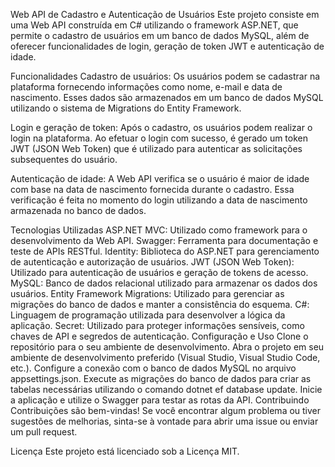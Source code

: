 Web API de Cadastro e Autenticação de Usuários
Este projeto consiste em uma Web API construída em C# utilizando o framework ASP.NET, que permite o cadastro de usuários em um banco de dados MySQL, além de oferecer funcionalidades de login, geração de token JWT e autenticação de idade.

Funcionalidades
Cadastro de usuários: Os usuários podem se cadastrar na plataforma fornecendo informações como nome, e-mail e data de nascimento. Esses dados são armazenados em um banco de dados MySQL utilizando o sistema de Migrations do Entity Framework.

Login e geração de token: Após o cadastro, os usuários podem realizar o login na plataforma. Ao efetuar o login com sucesso, é gerado um token JWT (JSON Web Token) que é utilizado para autenticar as solicitações subsequentes do usuário.

Autenticação de idade: A Web API verifica se o usuário é maior de idade com base na data de nascimento fornecida durante o cadastro. Essa verificação é feita no momento do login utilizando a data de nascimento armazenada no banco de dados.

Tecnologias Utilizadas
ASP.NET MVC: Utilizado como framework para o desenvolvimento da Web API.
Swagger: Ferramenta para documentação e teste de APIs RESTful.
Identity: Biblioteca do ASP.NET para gerenciamento de autenticação e autorização de usuários.
JWT (JSON Web Token): Utilizado para autenticação de usuários e geração de tokens de acesso.
MySQL: Banco de dados relacional utilizado para armazenar os dados dos usuários.
Entity Framework Migrations: Utilizado para gerenciar as migrações do banco de dados e manter a consistência do esquema.
C#: Linguagem de programação utilizada para desenvolver a lógica da aplicação.
Secret: Utilizado para proteger informações sensíveis, como chaves de API e segredos de autenticação.
Configuração e Uso
Clone o repositório para o seu ambiente de desenvolvimento.
Abra o projeto em seu ambiente de desenvolvimento preferido (Visual Studio, Visual Studio Code, etc.).
Configure a conexão com o banco de dados MySQL no arquivo appsettings.json.
Execute as migrações do banco de dados para criar as tabelas necessárias utilizando o comando dotnet ef database update.
Inicie a aplicação e utilize o Swagger para testar as rotas da API.
Contribuindo
Contribuições são bem-vindas! Se você encontrar algum problema ou tiver sugestões de melhorias, sinta-se à vontade para abrir uma issue ou enviar um pull request.

Licença
Este projeto está licenciado sob a Licença MIT.